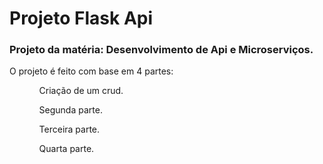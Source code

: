 # Projeto Flask Api

### Projeto da matéria: Desenvolvimento de Api e Microserviços.

<p>O projeto é feito com base em 4 partes: </p>

<ul>
  <ol>Criação de um crud.</ol>
  <ol>Segunda parte.</ol>
  <ol>Terceira parte.</ol>
  <ol>Quarta parte.</ol>
</ul>
